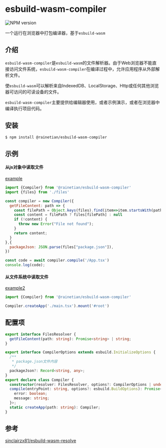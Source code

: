 # esbuild-wasm-compiler

![NPM version](https://img.shields.io/npm/v/@rainetian/esbuild-wasm-compiler.svg?style=flat)

一个运行在浏览器中打包编译器，基于`esbuild-wasm`

## 介绍

`esbuild-wasm-compiler`是`esbuild-wasm`的文件解析器。由于Web浏览器不能直接访问文件系统，`esbuild-wasm-compiler`在编译过程中，允许应用程序从外部解析文件。

使`esbuild-wasm`可以解析来自IndexedDB、LocalStorage、Http或任何其他浏览器可访问的可读设备的文件。

`esbuild-wasm-compiler`主要提供给编辑器使用，或者示例演示，或者在浏览器中编译执行项目代码。

## 安装

```bash
$ npm install @rainetian/esbuild-wasm-compiler
```
## 示例

[//]: # (在浏览器中执行react项目)

#### 从js对象中读取文件

[example](https://github.com/fewismuch/esbuild-wasm-compiler/blob/main/example/demo1/index.html)

```javascript
import {Compiler} from '@rainetian/esbuild-wasm-compiler'
import {files} from './files'

const compiler = new Compiler({
  getFileContent: path => {
    const filePath = Object.keys(files).find(item=>item.startsWith(path))
    const content = filePath ? files[filePath] : null
    if (!content) {
      throw new Error("File not found");
    }
    return content;
  }
},{
  packageJson: JSON.parse(files["package.json"]),
})

const code = await compiler.compile('/App.tsx')
console.log(code);


```

#### 从文件系统中读取文件

[example2](https://github.com/fewismuch/esbuild-wasm-compiler/blob/main/example/demo2/index.html)


```javascript
import {Compiler} from '@rainetian/esbuild-wasm-compiler'

Compiler.createApp('./main.tsx').mount('#root')
```


## 配置项

```typescript
export interface FilesResolver {
  getFileContent(path: string): Promise<string> | string;
}

export interface CompilerOptions extends esbuild.InitializeOptions {
  /**
   * package.json文件内容
   */
  packageJson?: Record<string, any>;
}
export declare class Compiler {
  constructor(resolver: FilesResolver, options?: CompilerOptions | undefined);
  compile(entryPoint: string, options?: esbuild.BuildOptions): Promise<string | {
    error: boolean;
    message: string;
  }>;
  static createApp(path: string): Compiler;
}
```

## 参考

[sinclairzx81/esbuild-wasm-resolve](https://github.com/sinclairzx81/esbuild-wasm-resolve)
